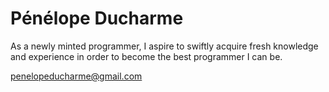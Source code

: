 # Pénélope Ducharme  

As a newly minted programmer, I aspire to swiftly acquire fresh knowledge and experience in order to become the best programmer I can be.

	
penelopeducharme@gmail.com
